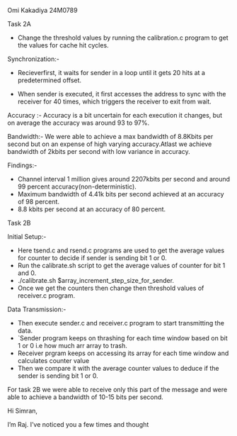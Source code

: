 Omi Kakadiya 24M0789


Task 2A

- Change the threshold values by running the calibration.c program to get the values 
  for cache hit cycles.

Synchronization:-

- Recieverfirst, it waits for sender in a loop until it gets 20 hits at a predetermined offset.

- When sender is executed, it first accesses the address to sync with the receiver for 40 times, which triggers the receiver to exit from wait.

Accuracy :- Accuracy is a bit uncertain for each execution it changes, but on average the accuracy was around 93 to 97%.

Bandwidth:- We were able to achieve a max bandwidth of 8.8Kbits per second but on an expense of high varying accuracy.Atlast we achieve bandwidth of 2kbits per second with low variance in accuracy.
 
 Findings:-
 
 - Channel interval 1 million gives around 2207kbits per second and around 99 percent accuracy(non-deterministic).
 - Maximum bandwidth of 4.41k bits per second achieved at an accuracy of 98 percent.
 - 8.8 kbits per second at an accuracy of 80 percent.

Task 2B

Initial Setup:-
    
- Here tsend.c and rsend.c programs are used to get the average values for counter to decide if sender is sending bit 1 or 0.
- Run the calibrate.sh script to get the average values of counter for bit 1 and 0.
- ./calibrate.sh $array_increment_step_size_for_sender.
- Once we get the counters then change then threshold values of receiver.c program.

Data Transmission:-

- Then execute sender.c and receiver.c program to start transmitting the data.
- `Sender program keeps on thrashing for each time window based on bit 1 or 0 i.e how much arr
  array to trash.
- Receiver prgram keeps on accessing its array for each time window and calculates counter value
- Then we compare it with the average counter values to deduce if the  sender is sending bit 1 or 0.
    
For task 2B we were able to receive only this part of the message and were able to achieve a bandwidth of 10-15 bits per second.

Hi Simran,

I’m Raj. I’ve noticed you a few times and thought
